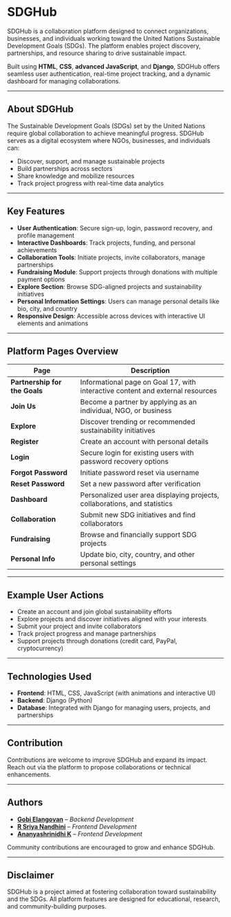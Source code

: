 # SDGHub

SDGHub is a collaboration platform designed to connect organizations, businesses, and individuals working toward the United Nations Sustainable Development Goals (SDGs). The platform enables project discovery, partnerships, and resource sharing to drive sustainable impact.

Built using **HTML**, **CSS**, **advanced JavaScript**, and **Django**, SDGHub offers seamless user authentication, real-time project tracking, and a dynamic dashboard for managing collaborations.

---

## About SDGHub

The Sustainable Development Goals (SDGs) set by the United Nations require global collaboration to achieve meaningful progress. SDGHub serves as a digital ecosystem where NGOs, businesses, and individuals can:

- Discover, support, and manage sustainable projects
- Build partnerships across sectors
- Share knowledge and mobilize resources
- Track project progress with real-time data analytics

---

## Key Features

- **User Authentication**: Secure sign-up, login, password recovery, and profile management  
- **Interactive Dashboards**: Track projects, funding, and personal achievements  
- **Collaboration Tools**: Initiate projects, invite collaborators, manage partnerships  
- **Fundraising Module**: Support projects through donations with multiple payment options  
- **Explore Section**: Browse SDG-aligned projects and sustainability initiatives  
- **Personal Information Settings**: Users can manage personal details like bio, city, and country  
- **Responsive Design**: Accessible across devices with interactive UI elements and animations  

---

## Platform Pages Overview

| Page                     | Description                                                                 |
|--------------------------|-----------------------------------------------------------------------------|
| **Partnership for the Goals** | Informational page on Goal 17, with interactive content and external resources |
| **Join Us**              | Become a partner by applying as an individual, NGO, or business             |
| **Explore**              | Discover trending or recommended sustainability initiatives                 |
| **Register**             | Create an account with personal details                                     |
| **Login**                | Secure login for existing users with password recovery options              |
| **Forgot Password**      | Initiate password reset via username                                        |
| **Reset Password**       | Set a new password after verification                                       |
| **Dashboard**            | Personalized user area displaying projects, collaborations, and statistics |
| **Collaboration**        | Submit new SDG initiatives and find collaborators                          |
| **Fundraising**          | Browse and financially support SDG projects                                |
| **Personal Info**        | Update bio, city, country, and other personal settings                     |

---

## Example User Actions

- Create an account and join global sustainability efforts  
- Explore projects and discover initiatives aligned with your interests  
- Submit your project and invite collaborators  
- Track project progress and manage partnerships  
- Support projects through donations (credit card, PayPal, cryptocurrency)  

---

## Technologies Used

- **Frontend**: HTML, CSS, JavaScript (with animations and interactive UI)  
- **Backend**: Django (Python)  
- **Database**: Integrated with Django for managing users, projects, and partnerships  

---

## Contribution

Contributions are welcome to improve SDGHub and expand its impact. Reach out via the platform to propose collaborations or technical enhancements.

---

## Authors

- [**Gobi Elangovan**](https://github.com/Gobi05-exe) – *Backend Development*  
- [**R Sriya Nandhini**](https://github.com/SriyaNan) – *Frontend Development*  
- [**Ananyashrinidhi K**](https://github.com/k-ananya05) – *Frontend Development*  

Community contributions are encouraged to grow and enhance SDGHub.

---

## Disclaimer

SDGHub is a project aimed at fostering collaboration toward sustainability and the SDGs. All platform features are designed for educational, research, and community-building purposes.
